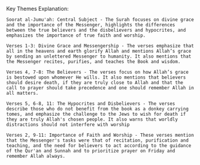 Key Themes Explanation:

    Soorat al-Jumu'ah: Central Subject - The Surah focuses on divine grace and the importance of the Messenger, highlights the differences between the true believers and the disbelievers and hypocrites, and emphasizes the importance of true faith and worship.

    Verses 1-3: Divine Grace and Messengership - The verses emphasize that all in the heavens and earth glorify Allah and mentions Allah’s grace by sending an unlettered Messenger to humanity. It also mentions that the Messenger recites, purifies, and teaches the Book and wisdom.

    Verses 4, 7-8: The Believers - The verses focus on how Allah’s grace is bestowed upon whomever He wills. It also mentions that believers should desire death, if they are truly close to Allah and that the call to prayer should take precedence and one should remember Allah in all matters.

    Verses 5, 6-8, 11: The Hypocrites and Disbelievers - The verses describe those who do not benefit from the book as a donkey carrying tomes, and emphasize the challenge to the Jews to wish for death if they are truly Allah's chosen people. It also warns that worldly distractions should not interfere with worship

    Verses 2, 9-11: Importance of Faith and Worship - These verses mention that the Messenger's tasks were that of recitation, purification and teaching, and the need for believers to act according to the guidance of the Qur'an and Sunnah and to prioritize prayer on Friday and remember Allah always.